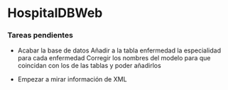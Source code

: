 # HospitalDBWeb

### Tareas pendientes

- Acabar la base de datos
Añadir a la tabla enfermedad la especialidad para cada enfermedad
Corregir los nombres del modelo para que coincidan con los de las tablas y poder añadirlos


- Empezar a mirar información de XML
